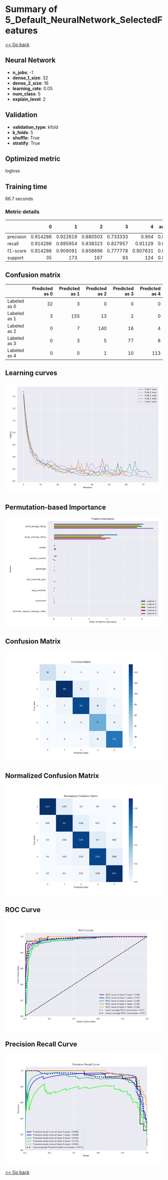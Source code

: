 # Summary of 5_Default_NeuralNetwork_SelectedFeatures

[<< Go back](../README.md)


## Neural Network
- **n_jobs**: -1
- **dense_1_size**: 32
- **dense_2_size**: 16
- **learning_rate**: 0.05
- **num_class**: 5
- **explain_level**: 2

## Validation
 - **validation_type**: kfold
 - **k_folds**: 5
 - **shuffle**: True
 - **stratify**: True

## Optimized metric
logloss

## Training time

66.7 seconds

### Metric details
|           |         0 |          1 |          2 |         3 |          4 |   accuracy |   macro avg |   weighted avg |   logloss |
|:----------|----------:|-----------:|-----------:|----------:|-----------:|-----------:|------------:|---------------:|----------:|
| precision |  0.914286 |   0.922619 |   0.880503 |  0.733333 |   0.904    |   0.873311 |    0.870948 |       0.87661  |  0.528024 |
| recall    |  0.914286 |   0.895954 |   0.838323 |  0.827957 |   0.91129  |   0.873311 |    0.877562 |       0.873311 |  0.528024 |
| f1-score  |  0.914286 |   0.909091 |   0.858896 |  0.777778 |   0.907631 |   0.873311 |    0.873536 |       0.874304 |  0.528024 |
| support   | 35        | 173        | 167        | 93        | 124        |   0.873311 |  592        |     592        |  0.528024 |


## Confusion matrix
|              |   Predicted as 0 |   Predicted as 1 |   Predicted as 2 |   Predicted as 3 |   Predicted as 4 |
|:-------------|-----------------:|-----------------:|-----------------:|-----------------:|-----------------:|
| Labeled as 0 |               32 |                3 |                0 |                0 |                0 |
| Labeled as 1 |                3 |              155 |               13 |                2 |                0 |
| Labeled as 2 |                0 |                7 |              140 |               16 |                4 |
| Labeled as 3 |                0 |                3 |                5 |               77 |                8 |
| Labeled as 4 |                0 |                0 |                1 |               10 |              113 |

## Learning curves
![Learning curves](learning_curves.png)

## Permutation-based Importance
![Permutation-based Importance](permutation_importance.png)
## Confusion Matrix

![Confusion Matrix](confusion_matrix.png)


## Normalized Confusion Matrix

![Normalized Confusion Matrix](confusion_matrix_normalized.png)


## ROC Curve

![ROC Curve](roc_curve.png)


## Precision Recall Curve

![Precision Recall Curve](precision_recall_curve.png)



[<< Go back](../README.md)
